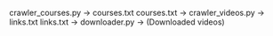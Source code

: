 crawler_courses.py -> courses.txt
courses.txt -> crawler_videos.py -> links.txt
links.txt -> downloader.py -> (Downloaded videos)